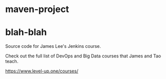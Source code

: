 # maven-project
# blah-blah
Source code for James Lee's Jenkins course.

Check out the full list of DevOps and Big Data courses that James and Tao teach.

https://www.level-up.one/courses/
